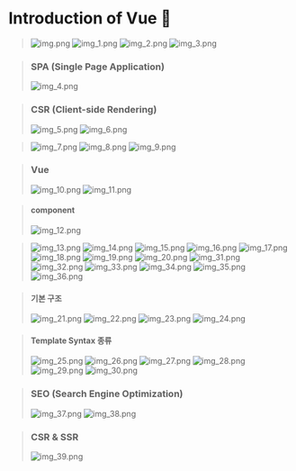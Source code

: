 # Introduction of Vue 💨

> ![img.png](images/img.png)
> ![img_1.png](images/img_1.png)
> ![img_2.png](images/img_2.png)
> ![img_3.png](images/img_3.png)

> ### SPA (Single Page Application)
> ![img_4.png](images/img_4.png)

> ### CSR (Client-side Rendering)
> ![img_5.png](images/img_5.png)
> ![img_6.png](images/img_6.png)

> ![img_7.png](images/img_7.png)
> ![img_8.png](images/img_8.png)
> ![img_9.png](images/img_9.png)

> ### Vue
> ![img_10.png](images/img_10.png)
> ![img_11.png](images/img_11.png)

> #### component
> ![img_12.png](images/img_12.png)

> ![img_13.png](images/img_13.png)
> ![img_14.png](images/img_14.png)
> ![img_15.png](images/img_15.png)
> ![img_16.png](images/img_16.png)
> ![img_17.png](images/img_17.png)
> ![img_18.png](images/img_18.png)
> ![img_19.png](images/img_19.png)
> ![img_20.png](images/img_20.png)
> ![img_31.png](images/img_31.png)
> ![img_32.png](images/img_32.png)
> ![img_33.png](images/img_33.png)
> ![img_34.png](images/img_34.png)
> ![img_35.png](images/img_35.png)
> ![img_36.png](images/img_36.png)

> #### 기본 구조
> ![img_21.png](images/img_21.png)
> ![img_22.png](images/img_22.png)
> ![img_23.png](images/img_23.png)
> ![img_24.png](images/img_24.png)

> #### Template Syntax 종류
> ![img_25.png](images/img_25.png)
> ![img_26.png](images/img_26.png)
> ![img_27.png](images/img_27.png)
> ![img_28.png](images/img_28.png)
> ![img_29.png](images/img_29.png)
> ![img_30.png](images/img_30.png)

> ### SEO (Search Engine Optimization)
> ![img_37.png](images/img_37.png)
> ![img_38.png](images/img_38.png)

> ### CSR & SSR
> ![img_39.png](images/img_39.png)